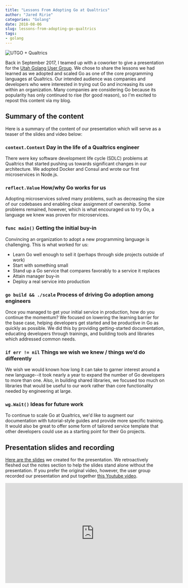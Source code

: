 ```yaml
---
title: "Lessons From Adopting Go at Qualtrics"
author: "Jared Ririe"
categories: "Golang"
date: 2018-08-06
slug: lessons-from-adopting-go-qualtrics
tags:
- golang
---
```


![UTGO + Qualtrics](/public/images/utgo-qualtrics.png)

Back in September 2017, I teamed up with a coworker to give a presentation for the [Utah Golang User Group](http://utahgolang.com/). We chose to share the lessons we had learned as we adopted and scaled Go as one of the core programming languages at Qualtrics. Our intended audience was companies and developers who were interested in trying out Go and increasing its use within an organization. Many companies are considering Go because its popularity has only continued to rise (for good reason), so I'm excited to repost this content via my blog.

## Summary of the content

Here is a summary of the content of our presentation which will serve as a teaser of the slides and video below:

### `context.Context` Day in the life of a Qualtrics engineer

There were key software development life cycle (SDLC) problems at Qualtrics that started pushing us towards significant changes in our architecture. We adopted Docker and Consul and wrote our first microservices in Node.js.

### `reflect.Value` How/why Go works for us

Adopting microservices solved many problems, such as decreasing the size of our codebases and enabling clear assignment of ownership. Some problems remained, however, which is what encouraged us to try Go, a language we knew was proven for microservices.

### `func main()` Getting the initial buy-in

Convincing an organization to adopt a new programming language is challenging. This is what worked for us:

* Learn Go well enough to sell it (perhaps through side projects outside of work)
* Start with something small
* Stand up a Go service that compares favorably to a service it replaces
* Attain manager buy-in
* Deploy a real service into production

### `go build && ./scale` Process of driving Go adoption among engineers

Once you managed to get your initial service in production, how do you continue the momentum? We focused on lowering the learning barrier for the base case, helping developers get started and be productive in Go as quickly as possible. We did this by providing getting-started documentation, educating developers through trainings, and building tools and libraries which addressed common needs.

### `if err != nil` Things we wish we knew / things we’d do differently

We wish we would known how long it can take to garner interest around a new language--it took nearly a year to expand the number of Go developers to more than one. Also, in building shared libraries, we focused too much on libraries that would be useful to our work rather than core functionality needed by engineering at large.

### `wg.Wait()` Ideas for future work

To continue to scale Go at Qualtrics, we'd like to augment our documentation with tutorial-style guides and provide more specific training. It would also be great to offer some form of tailored service template that other developers could use as a starting point for their Go projects.

## Presentation slides and recording

[Here are the slides](https://docs.google.com/presentation/d/18JiufQTTm8GxFRb2uyg2C8RHmm5NbtWU9Se7vBtwkUY/edit?usp=sharing) we created for the presentation. We retroactively fleshed out the notes section to help the slides stand alone without the presentation. If you prefer the original video, however, the user group recorded our presentation and put together [this Youtube video](https://www.youtube.com/watch?v=8wmEL0JwHQA&feature=youtu.be).

<iframe width="560" height="315" src="https://www.youtube.com/embed/8wmEL0JwHQA" frameborder="0" allow="autoplay; encrypted-media" allowfullscreen></iframe>

